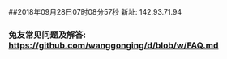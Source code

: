 ##2018年09月28日07时08分57秒 新址: 142.93.71.94
### 兔友常见问题及解答: https://github.com/wanggonging/d/blob/w/FAQ.md
